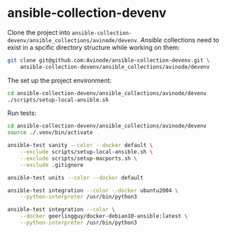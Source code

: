 # ansible-collection-devenv

Clone the project into
`ansible-collection-devenv/ansible_collections/avinode/devenv`.  *Ansible*
collections need to exist in a spcific directory structure while working on
them:

```bash
git clone git@github.com:Avinode/ansible-collection-devenv.git \
    ansible-collection-devenv/ansible_collections/avinode/devenv
```
    

The set up the project environment:

```bash
cd ansible-collection-devenv/ansible_collections/avinode/devenv
./scripts/setup-local-ansible.sh
```

Run tests:

```bash
cd ansible-collection-devenv/ansible_collections/avinode/devenv
source ./.venv/bin/activate

ansible-test sanity --color --docker default \
    --exclude scripts/setup-local-ansible.sh \
    --exclude scripts/setup-macports.sh \
    --exclude .gitignore

ansible-test units --color --docker default

ansible-test integration --color --docker ubuntu2004 \
    --python-interpreter /usr/bin/python3

ansible-test integration --color \
    --docker geerlingguy/docker-debian10-ansible:latest \
    --python-interpreter /usr/bin/python3
```
